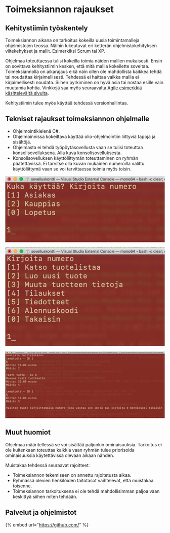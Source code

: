 # Toimeksiannon rajaukset

## Kehitystiimin työskentely <a id="vaatimukset-toimeksiannon-ohjelmalle"></a>

Toimeksiannon aikana on tarkoitus kokeilla uusia toimintamalleja ohjelmistojen teossa. Näihin lukeutuvat eri ketterän ohjelmistokehityksen viitekehykset ja mallit. Esimerkiksi Scrum tai XP. 

Ohjelmaa toteuttaessa tulisi kokeilla toimia näiden mallien mukaisesti. Ensin on sovittava kehitystiimin kesken, että mitä mallia kokeilette soveltaa. Toimeksiannolla on aikarajaus eikä näin ollen ole mahdollista kaikkea tehdä tai noudattaa kirjaimellisesti. Tehdessä ei haittaa vaikka mallia ei kirjaimellisesti noudata. Siihen pyrkiminen on hyvä asia tai nostaa esille vain muutamia kohtia. Vinkkejä saa myös seuraavalta [Agile esimerkkiä käsittelevältä sivulta](../ketterae-ohjelmistokehitys/agile-esimerkki-sykli.md).

Kehitystiimin tulee myös käyttää tehdessä versionhallintaa.

## Tekniset rajaukset toimeksiannon ohjelmalle

* Ohjelmointikielenä C\#.
* Ohjelmoinnissa kokeiltava käyttää olio-ohjelmointiin liittyviä tapoja ja sisältöjä.
* Ohjelmasta ei tehdä työpöytäsovellusta vaan se tulisi toteuttaa konsolisovelluksena. Alla kuva konsolisovelluksesta. 
* Konsolisovelluksen käyttöliittymän toteuttaminen on ryhmän päätettävissä. Ei tarvitse olla kuvan mukainen numeroilla valittu käyttöliittymä vaan se voi tarvittaessa toimia myös toisin.

![Esimerkki: K&#xE4;ytt&#xE4;j&#xE4;n valinta](../.gitbook/assets/konsolisovellus_01.png)

![Esimerkki: Toimintojen valinta](../.gitbook/assets/konsolisovellus_02.png)

![Esimerkki: Tuotelista](../.gitbook/assets/konsolisovellus_03.png)

## Muut huomiot

Ohjelmaa määritellessä se voi sisältää paljonkin ominaisuuksia. Tarkoitus ei ole kuitenkaan toteuttaa kaikkia vaan ryhmän tulee priorisoida ominaisuuksia käytettävissä olevaan aikaan nähden.

Muistakaa tehdessä seuraavat rajoitteet:

* Toimeksiannon tekemiseen on annettu rajoitetusta aikaa.
* Ryhmässä olevien henkilöiden taitotasot vaihtelevat, että muistakaa toisenne.
* Toimeksiannon tarkoituksena ei ole tehdä mahdollisimman paljoa vaan keskittyä siihen miten tehdään.

## Palvelut ja ohjelmistot <a id="tarvittavat-ohjelmistot"></a>

{% embed url="https://github.com/" %}



